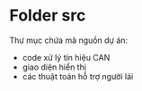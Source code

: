# Folder src

Thư mục chứa mã nguồn dự án:

- code xử lý tín hiệu CAN
- giao diện hiển thị
- các thuật toán hỗ trợ người lái


